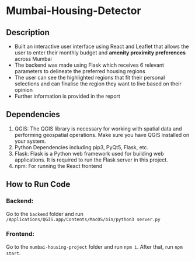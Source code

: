 # Mumbai-Housing-Detector
## Description
- Built an interactive user interface using React and Leaflet that allows the user to enter their monthly budget and
**amenity proximity preferences** across Mumbai
- The backend was made using Flask which receives 6 relevant parameters to delineate the preferred housing regions
- The user can see the highlighted regions that fit their personal selections and can finalise the region they want to live based on their opinion
- Further information is provided in the report

## Dependencies 
1. QGIS: The QGIS library is necessary for working with spatial data and performing geospatial operations. Make sure you have QGIS installed on your system.
2. Python Dependencies including pip3, PyQt5, Flask, etc.
3. Flask: Flask is a Python web framework used for building web applications. It is required to run the Flask server in this project.
4. npm: For running the React frontend

## How to Run Code
### Backend:
Go to the `backend` folder and run `/Applications/QGIS.app/Contents/MacOS/bin/python3 server.py`

### Frontend: 
Go to the `mumbai-housing-project` folder and run `npm i`. After that, run `npm start`.
